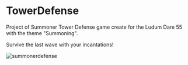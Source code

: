 # TowerDefense
 Project of Summoner Tower Defense game create for the Ludum Dare 55 with the theme "Summoning".

Survive the last wave with your incantations!


![summonerdefense](https://github.com/user-attachments/assets/b0332ef5-b42c-4f71-b169-250eb500de20)
